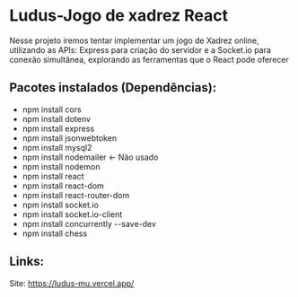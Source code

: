 # Ludus-Jogo de xadrez React

Nesse projeto iremos tentar implementar um jogo de Xadrez online, utilizando as APIs:
Express para criação do servidor e a Socket.io para conexão simultânea, explorando as
ferramentas que o React pode oferecer

## Pacotes instalados (Dependências):

- npm install cors
- npm install dotenv
- npm install express
- npm install jsonwebtoken
- npm install mysql2
- npm install nodemailer <- Não usado
- npm install nodemon
- npm install react
- npm install react-dom
- npm install react-router-dom
- npm install socket.io
- npm install socket.io-client
- npm install concurrently --save-dev
- npm install chess

## Links:
Site: https://ludus-mu.vercel.app/
